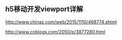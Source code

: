 ## h5移动开发viewport详解

http://www.chinaz.com/web/2015/1110/468774.shtml

http://www.cnblogs.com/2050/p/3877280.html